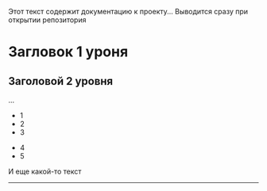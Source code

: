 Этот текст содержит документацию к проекту...
Выводится сразу при открытии репозитория

# Загловок 1 уроня
## Заголовой 2 уровня 
...

- 1
- 2
- 3

* 4
* 5


И еще какой-то текст


---

